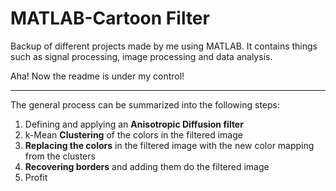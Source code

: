 # MATLAB-Cartoon Filter
Backup of different projects made by me using MATLAB. It contains things such as signal processing, image processing and data analysis.

Aha! Now the readme is under my control!
______________________________________________________________________________________

The general process can be summarized into the following steps:

1. Defining and applying an **Anisotropic Diffusion filter**
1. k-Mean **Clustering** of the colors in the filtered image
1. **Replacing the colors** in the filtered image with the new color mapping from the clusters
1. **Recovering borders** and adding them do the filtered image
1. Profit
